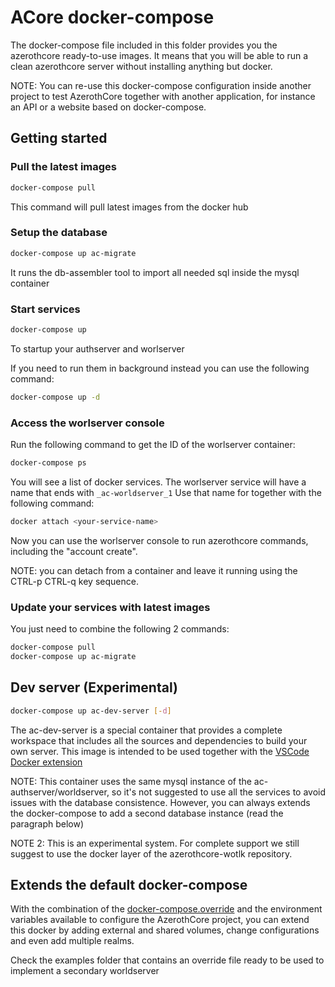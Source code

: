 # ACore docker-compose

The docker-compose file included in this folder provides you the azerothcore ready-to-use images.
It means that you will be able to run a clean azerothcore server without installing anything but docker.

NOTE: You can re-use this docker-compose configuration inside another project to test AzerothCore together
with another application, for instance an API or a website based on docker-compose. 

## Getting started

### Pull the latest images

```Bash
docker-compose pull
```

This command will pull latest images from the docker hub

### Setup the database

```Bash
docker-compose up ac-migrate
```

It runs the db-assembler tool to import all needed sql inside the mysql container

### Start services

```Bash
docker-compose up
```

To startup your authserver and worlserver

If you need to run them in background instead you can use the following command:

```Bash
docker-compose up -d
```

### Access the worlserver console

Run the following command to get the ID of the worlserver container:

```Bash
docker-compose ps
```

You will see a list of docker services. The worlserver service will have a name that ends with `_ac-worldserver_1`
Use that name for together with the following command:

```Bash
docker attach <your-service-name>
```

Now you can use the worlserver console to run azerothcore commands, including the "account create".

NOTE: you can detach from a container and leave it running using the CTRL-p CTRL-q key sequence.

### Update your services with latest images

You just need to combine the following 2 commands:

```Bash
docker-compose pull
docker-compose up ac-migrate
```

## Dev server (Experimental)

```Bash
docker-compose up ac-dev-server [-d]
```

The ac-dev-server is a special container that provides a complete workspace that includes all the sources and dependencies to build your own server.
This image is intended to be used together with the [VSCode Docker extension](https://code.visualstudio.com/docs/containers/overview)

NOTE: This container uses the same mysql instance of the ac-authserver/worldserver, so it's not suggested to use all the services to avoid
issues with the database consistence. However, you can always extends the docker-compose to add a second database instance (read the paragraph below)

NOTE 2: This is an experimental system. For complete support we still suggest to use the docker layer of the azerothcore-wotlk repository.


## Extends the default docker-compose

With the combination of the [docker-compose.override](https://docs.docker.com/compose/extends/) and the environment variables available to configure
the AzerothCore project, you can extend this docker by adding external and shared volumes, change configurations and even add multiple realms.

Check the examples folder that contains an override file ready to be used to implement a secondary worldserver

